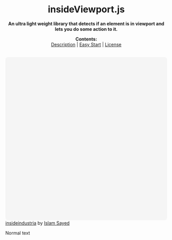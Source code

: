  <h1 align="center">insideViewport.js</h1>
 <p align="center">
  <b>An ultra light weight library that detects if an element is in viewport and lets you do some action to it.</b>
</p>

<p align="center">
  <b>Contents: </b><br>
  <a href="#description">Description</a> |
  <a href="#easy-start">Easy Start</a> |
  <a href="#license">License</a>
  <br><br>
  <div class="canva-embed" data-height-ratio="1" data-design-id="DADDbwvo3e8" style="padding:100% 5px 5px 5px;background:rgba(0,0,0,0.03);border-radius:8px;"></div><script async src="https://sdk.canva.com/v1/embed.js"></script><a href="https://www.canva.com/design/DADDbwvo3e8/view?utm_content=DADDbwvo3e8&utm_campaign=designshare&utm_medium=embeds&utm_source=link" target="_blank">insideindustria</a> by <a href="https://www.canva.com/islam.sayed8?utm_campaign=designshare&utm_medium=embeds&utm_source=link" target="_blank">Islam Sayed</a>
</p>

Normal text
